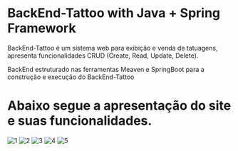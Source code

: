 # BackEnd-Tattoo with Java + Spring Framework

BackEnd-Tattoo é um sistema web para exibição e venda de tatuagens, apresenta funcionalidades CRUD (Create, Read, Update, Delete).

BackEnd estruturado nas ferramentas Meaven e SpringBoot para a construção e execução do BackEnd-Tattoo

# Abaixo segue a apresentação do site e suas funcionalidades.
![1](https://github.com/user-attachments/assets/671a2b36-5f13-4b76-a50f-b352d107dcb9)
![2](https://github.com/user-attachments/assets/a39b94b5-5b44-430f-9c42-4007b4ae4317)
![3](https://github.com/user-attachments/assets/492fdb88-bf5a-481f-8cff-5bb3f5da7ae2)
![4](https://github.com/user-attachments/assets/b9420f36-f667-44ea-8209-95afcbb45403)
![5](https://github.com/user-attachments/assets/fde2c6e8-567d-4db6-8db5-0d7592d238ba)

